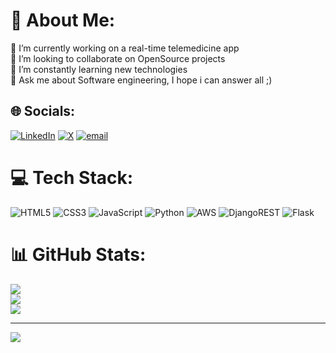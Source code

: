 # 💫 About Me:
🔭 I’m currently working on a real-time telemedicine app<br>👯 I’m looking to collaborate on OpenSource projects<br>🌱 I’m constantly learning new technologies<br>💬 Ask me about Software engineering, I hope i can answer all ;)<br>


## 🌐 Socials:
[![LinkedIn](https://img.shields.io/badge/LinkedIn-%230077B5.svg?logo=linkedin&logoColor=white)](https://linkedin.com/in/nuelezeh) [![X](https://img.shields.io/badge/X-black.svg?logo=X&logoColor=white)](https://x.com/https://x.com/nuelevii) [![email](https://img.shields.io/badge/Email-D14836?logo=gmail&logoColor=white)](mailto:ezehemmanuel265@gmail.com) 

# 💻 Tech Stack:
![HTML5](https://img.shields.io/badge/html5-%23E34F26.svg?style=for-the-badge&logo=html5&logoColor=white) ![CSS3](https://img.shields.io/badge/css3-%231572B6.svg?style=for-the-badge&logo=css3&logoColor=white) ![JavaScript](https://img.shields.io/badge/javascript-%23323330.svg?style=for-the-badge&logo=javascript&logoColor=%23F7DF1E) ![Python](https://img.shields.io/badge/python-3670A0?style=for-the-badge&logo=python&logoColor=ffdd54) ![AWS](https://img.shields.io/badge/AWS-%23FF9900.svg?style=for-the-badge&logo=amazon-aws&logoColor=white) ![DjangoREST](https://img.shields.io/badge/DJANGO-REST-ff1709?style=for-the-badge&logo=django&logoColor=white&color=ff1709&labelColor=gray) ![Flask](https://img.shields.io/badge/flask-%23000.svg?style=for-the-badge&logo=flask&logoColor=white)
# 📊 GitHub Stats:
![](https://github-readme-stats.vercel.app/api?username=emzzy&theme=dark&hide_border=false&include_all_commits=false&count_private=true)<br/>
![](https://nirzak-streak-stats.vercel.app/?user=emzzy&theme=dark&hide_border=false)<br/>
![](https://github-readme-stats.vercel.app/api/top-langs/?username=emzzy&theme=dark&hide_border=false&include_all_commits=false&count_private=true&layout=compact)

---
[![](https://visitcount.itsvg.in/api?id=emzzy&icon=0&color=0)](https://visitcount.itsvg.in)

<!-- Proudly created with GPRM ( https://gprm.itsvg.in ) -->
